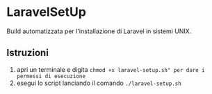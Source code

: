 # LaravelSetUp

Build automatizzata per l'installazione di Laravel in sistemi UNIX.

## Istruzioni

1. apri un terminale e digita ```chmod +x laravel-setup.sh" per dare i permessi di esecuzione```
2. esegui lo script lanciando il comando ```./laravel-setup.sh```
